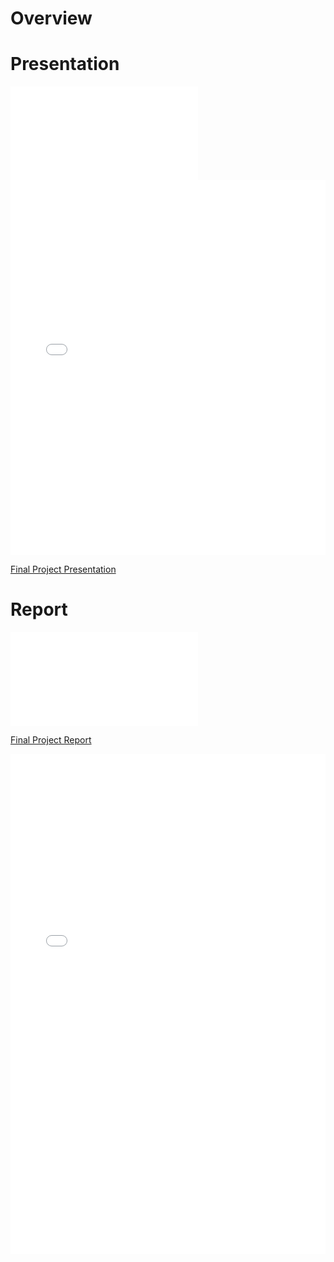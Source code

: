 # Overview

# Presentation

<embed src="TCGA_Final_Project_Presentation.pdf">

<embed src="TCGA_Final_Project_Presentation.pdf" width="100%" height="600">

<a href="TCGA_Final_Project_Presentation.pdf" target="_blank">Final Project Presentation</a>

# Report

<embed src="TCGA_Final_Project_Report.pdf">

<a href="TCGA_Final_Project_Report.pdf" target="_blank">Final Project Report</a>

<embed src="TCGA_Final_Project_Report.pdf" width="100%" height="800">
